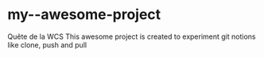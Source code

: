 # my--awesome-project
Quête de la WCS
This awesome project is created to experiment git notions like clone, push and pull
